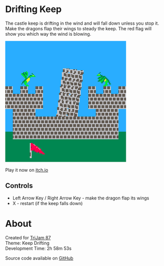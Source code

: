 # Drifting Keep
The castle keep is drifting in the wind and will fall down unless you stop it. Make the dragons flap their wings to steady the keep. The red flag will show you which way the wind is blowing.


[![Castle with dragons perched on either side of tilted tower](images/cover.png)](https://caterpillargames.itch.io/drifting-keep)

Play it now on [itch.io](https://caterpillargames.itch.io/drifting-keep)


## Controls
* Left Arrow Key / Right Arrow Key - make the dragon flap its wings
* X - restart (if the keep falls down)




# About
Created for [TriJam 87](https://itch.io/jam/trijam-87/entries)  
Theme: Keep Drifting  
Development Time: 2h 58m 53s  


Source code available on [GitHub](https://github.com/CaterpillarGames/pico8-games/tree/master/carts/drifting-keep)



